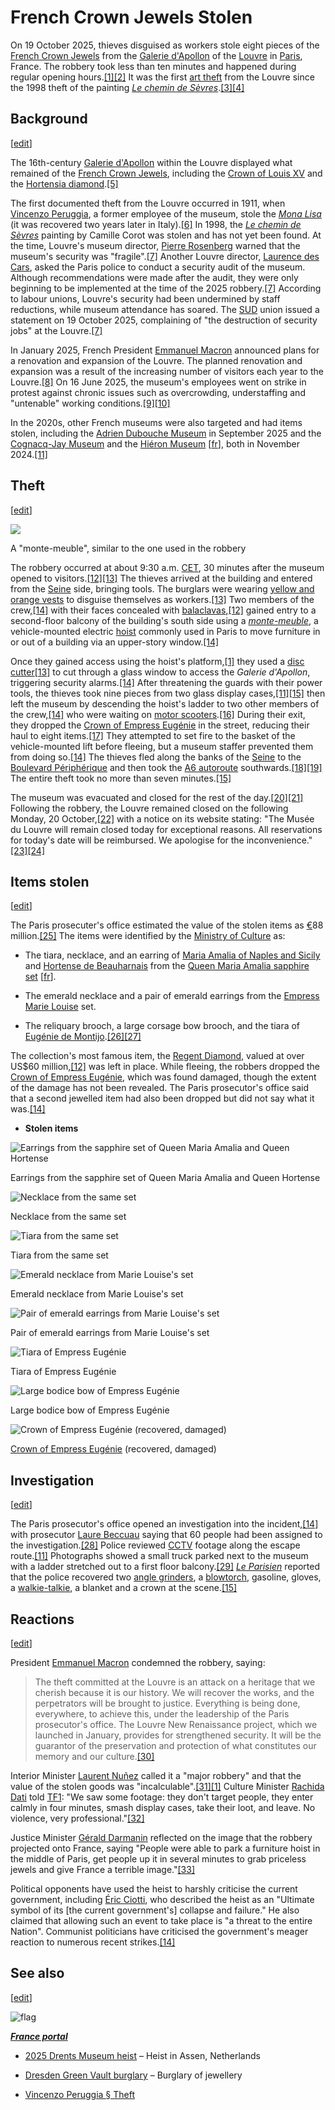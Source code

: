 French Crown Jewels Stolen
==========================

On 19 October 2025, thieves disguised as workers stole eight pieces of the [French Crown Jewels](https://en.wikipedia.org/wiki/French_Crown_Jewels "French Crown Jewels") from the [Galerie d'Apollon](https://en.wikipedia.org/wiki/Galerie_d%27Apollon "Galerie d'Apollon") of the [Louvre](https://en.wikipedia.org/wiki/Louvre "Louvre") in [Paris](https://en.wikipedia.org/wiki/Paris "Paris"), France. The robbery took less than ten minutes and happened during regular opening hours.[\[1\]](https://en.wikipedia.org/wiki/2025_Louvre_robbery#cite_note-adamsonap-1)[\[2\]](https://en.wikipedia.org/wiki/2025_Louvre_robbery#cite_note-2) It was the first [art theft](https://en.wikipedia.org/wiki/Art_theft "Art theft") from the Louvre since the 1998 theft of the painting [_Le chemin de Sèvres_](https://en.wikipedia.org/wiki/Le_chemin_de_S%C3%A8vres "Le chemin de Sèvres").[\[3\]](https://en.wikipedia.org/wiki/2025_Louvre_robbery#cite_note-3)[\[4\]](https://en.wikipedia.org/wiki/2025_Louvre_robbery#cite_note-4)

Background
----------

\[[edit](https://en.wikipedia.org/w/index.php?title=2025_Louvre_robbery&action=edit&section=1 "Edit section: Background")\]

The 16th-century [Galerie d'Apollon](https://en.wikipedia.org/wiki/Galerie_d%27Apollon "Galerie d'Apollon") within the Louvre displayed what remained of the [French Crown Jewels](https://en.wikipedia.org/wiki/French_Crown_Jewels#Regalia_and_jewels_at_the_Louvre "French Crown Jewels"), including the [Crown of Louis XV](https://en.wikipedia.org/wiki/Crown_of_Louis_XV_of_France "Crown of Louis XV of France") and the [Hortensia diamond](https://en.wikipedia.org/wiki/Hortensia_diamond "Hortensia diamond").[\[5\]](https://en.wikipedia.org/wiki/2025_Louvre_robbery#cite_note-5)

The first documented theft from the Louvre occurred in 1911, when [Vincenzo Peruggia](https://en.wikipedia.org/wiki/Vincenzo_Peruggia "Vincenzo Peruggia"), a former employee of the museum, stole the [_Mona Lisa_](https://en.wikipedia.org/wiki/Mona_Lisa "Mona Lisa") (it was recovered two years later in Italy).[\[6\]](https://en.wikipedia.org/wiki/2025_Louvre_robbery#cite_note-6) In 1998, the [_Le chemin de Sèvres_](https://en.wikipedia.org/wiki/Le_chemin_de_S%C3%A8vres "Le chemin de Sèvres") painting by Camille Corot was stolen and has not yet been found. At the time, Louvre's museum director, [Pierre Rosenberg](https://en.wikipedia.org/wiki/Pierre_Rosenberg "Pierre Rosenberg") warned that the museum's security was "fragile".[\[7\]](https://en.wikipedia.org/wiki/2025_Louvre_robbery#cite_note-france24-7) Another Louvre director, [Laurence des Cars](https://en.wikipedia.org/wiki/Laurence_des_Cars "Laurence des Cars"), asked the Paris police to conduct a security audit of the museum. Although recommendations were made after the audit, they were only beginning to be implemented at the time of the 2025 robbery.[\[7\]](https://en.wikipedia.org/wiki/2025_Louvre_robbery#cite_note-france24-7) According to labour unions, Louvre's security had been undermined by staff reductions, while museum attendance has soared. The [SUD](https://en.wikipedia.org/wiki/Union_syndicale_Solidaires "Union syndicale Solidaires") union issued a statement on 19 October 2025, complaining of "the destruction of security jobs" at the Louvre.[\[7\]](https://en.wikipedia.org/wiki/2025_Louvre_robbery#cite_note-france24-7)

In January 2025, French President [Emmanuel Macron](https://en.wikipedia.org/wiki/Emmanuel_Macron "Emmanuel Macron") announced plans for a renovation and expansion of the Louvre. The planned renovation and expansion was a result of the increasing number of visitors each year to the Louvre.[\[8\]](https://en.wikipedia.org/wiki/2025_Louvre_robbery#cite_note-8) On 16 June 2025, the museum's employees went on strike in protest against chronic issues such as overcrowding, understaffing and "untenable" working conditions.[\[9\]](https://en.wikipedia.org/wiki/2025_Louvre_robbery#cite_note-9)[\[10\]](https://en.wikipedia.org/wiki/2025_Louvre_robbery#cite_note-10)

In the 2020s, other French museums were also targeted and had items stolen, including the [Adrien Dubouche Museum](https://en.wikipedia.org/wiki/Mus%C3%A9e_national_Adrien-Dubouch%C3%A9 "Musée national Adrien-Dubouché") in September 2025 and the [Cognacq-Jay Museum](https://en.wikipedia.org/wiki/Mus%C3%A9e_Cognacq-Jay "Musée Cognacq-Jay") and the [Hiéron Museum](https://en.wikipedia.org/w/index.php?title=Hi%C3%A9ron_Museum&action=edit&redlink=1 "Hiéron Museum (page does not exist)") \[[fr](https://fr.wikipedia.org/wiki/Mus%C3%A9e_du_Hi%C3%A9ron "fr:Musée du Hiéron")\], both in November 2024.[\[11\]](https://en.wikipedia.org/wiki/2025_Louvre_robbery#cite_note-BBC-know-11)

Theft
-----

\[[edit](https://en.wikipedia.org/w/index.php?title=2025_Louvre_robbery&action=edit&section=2 "Edit section: Theft")\]

![](https://upload.wikimedia.org/wikipedia/commons/thumb/9/9e/Monte-meuble.jpg/250px-Monte-meuble.jpg)

A "monte-meuble", similar to the one used in the robbery

The robbery occurred at about 9:30 a.m. [CET](https://en.wikipedia.org/wiki/Central_European_Time "Central European Time"), 30 minutes after the museum opened to visitors.[\[12\]](https://en.wikipedia.org/wiki/2025_Louvre_robbery#cite_note-Reuters-12)[\[13\]](https://en.wikipedia.org/wiki/2025_Louvre_robbery#cite_note-Cambriolage_au_Louvre-2025-13) The thieves arrived at the building and entered from the [Seine](https://en.wikipedia.org/wiki/Seine "Seine") side, bringing tools. The burglars were wearing [yellow and orange vests](https://en.wikipedia.org/wiki/High-visibility_clothing "High-visibility clothing") to disguise themselves as workers.[\[13\]](https://en.wikipedia.org/wiki/2025_Louvre_robbery#cite_note-Cambriolage_au_Louvre-2025-13) Two members of the crew,[\[14\]](https://en.wikipedia.org/wiki/2025_Louvre_robbery#cite_note-PorterBreeden-14) with their faces concealed with [balaclavas](https://en.wikipedia.org/wiki/Balaclava_\(clothing\) "Balaclava (clothing)"),[\[12\]](https://en.wikipedia.org/wiki/2025_Louvre_robbery#cite_note-Reuters-12) gained entry to a second-floor balcony of the building's south side using a [_monte-meuble_](https://en.wiktionary.org/wiki/monte-meuble#French "wikt:monte-meuble"), a vehicle-mounted electric [hoist](https://en.wikipedia.org/wiki/Hoist_\(device\) "Hoist (device)") commonly used in Paris to move furniture in or out of a building via an upper-story window.[\[14\]](https://en.wikipedia.org/wiki/2025_Louvre_robbery#cite_note-PorterBreeden-14)

Once they gained access using the hoist's platform,[\[1\]](https://en.wikipedia.org/wiki/2025_Louvre_robbery#cite_note-adamsonap-1) they used a [disc cutter](https://en.wikipedia.org/wiki/Disc_cutter "Disc cutter")[\[13\]](https://en.wikipedia.org/wiki/2025_Louvre_robbery#cite_note-Cambriolage_au_Louvre-2025-13) to cut through a glass window to access the _Galerie d'Apollon_, triggering security alarms.[\[14\]](https://en.wikipedia.org/wiki/2025_Louvre_robbery#cite_note-PorterBreeden-14) After threatening the guards with their power tools, the thieves took nine pieces from two glass display cases,[\[11\]](https://en.wikipedia.org/wiki/2025_Louvre_robbery#cite_note-BBC-know-11)[\[15\]](https://en.wikipedia.org/wiki/2025_Louvre_robbery#cite_note-Vandoorne-15) then left the museum by descending the hoist's ladder to two other members of the crew,[\[14\]](https://en.wikipedia.org/wiki/2025_Louvre_robbery#cite_note-PorterBreeden-14) who were waiting on [motor scooters](https://en.wikipedia.org/wiki/Scooter_\(motorcycle\) "Scooter (motorcycle)").[\[16\]](https://en.wikipedia.org/wiki/2025_Louvre_robbery#cite_note-16) During their exit, they dropped the [Crown of Empress Eugénie](https://en.wikipedia.org/wiki/Crown_of_Empress_Eug%C3%A9nie "Crown of Empress Eugénie") in the street, reducing their haul to eight items.[\[17\]](https://en.wikipedia.org/wiki/2025_Louvre_robbery#cite_note-17) They attempted to set fire to the basket of the vehicle-mounted lift before fleeing, but a museum staffer prevented them from doing so.[\[14\]](https://en.wikipedia.org/wiki/2025_Louvre_robbery#cite_note-PorterBreeden-14) The thieves fled along the banks of the [Seine](https://en.wikipedia.org/wiki/Seine "Seine") to the [Boulevard Périphérique](https://en.wikipedia.org/wiki/Boulevard_P%C3%A9riph%C3%A9rique "Boulevard Périphérique") and then took the [A6 autoroute](https://en.wikipedia.org/wiki/A6_autoroute "A6 autoroute") southwards.[\[18\]](https://en.wikipedia.org/wiki/2025_Louvre_robbery#cite_note-18)[\[19\]](https://en.wikipedia.org/wiki/2025_Louvre_robbery#cite_note-19) The entire theft took no more than seven minutes.[\[15\]](https://en.wikipedia.org/wiki/2025_Louvre_robbery#cite_note-Vandoorne-15)

The museum was evacuated and closed for the rest of the day.[\[20\]](https://en.wikipedia.org/wiki/2025_Louvre_robbery#cite_note-20)[\[21\]](https://en.wikipedia.org/wiki/2025_Louvre_robbery#cite_note-21) Following the robbery, the Louvre remained closed on the following Monday, 20 October,[\[22\]](https://en.wikipedia.org/wiki/2025_Louvre_robbery#cite_note-22) with a notice on its website stating: "The Musée du Louvre will remain closed today for exceptional reasons. All reservations for today's date will be reimbursed. We apologise for the inconvenience."[\[23\]](https://en.wikipedia.org/wiki/2025_Louvre_robbery#cite_note-Euronewsweek20251020-23)[\[24\]](https://en.wikipedia.org/wiki/2025_Louvre_robbery#cite_note-24)

Items stolen
------------

\[[edit](https://en.wikipedia.org/w/index.php?title=2025_Louvre_robbery&action=edit&section=3 "Edit section: Items stolen")\]

The Paris prosecuter's office estimated the value of the stolen items as [€](https://en.wikipedia.org/wiki/Euro "Euro")88 million.[\[25\]](https://en.wikipedia.org/wiki/2025_Louvre_robbery#cite_note-25) The items were identified by the [Ministry of Culture](https://en.wikipedia.org/wiki/Ministry_of_Culture_\(France\) "Ministry of Culture (France)") as:

*   The tiara, necklace, and an earring of [Maria Amalia of Naples and Sicily](https://en.wikipedia.org/wiki/Maria_Amalia_of_Naples_and_Sicily "Maria Amalia of Naples and Sicily") and [Hortense de Beauharnais](https://en.wikipedia.org/wiki/Hortense_de_Beauharnais "Hortense de Beauharnais") from the [Queen Maria Amalia sapphire set](https://en.wikipedia.org/w/index.php?title=Queen_Marie-Am%C3%A9lie_sapphire_set&action=edit&redlink=1 "Queen Marie-Amélie sapphire set (page does not exist)") \[[fr](https://fr.wikipedia.org/wiki/Parure_de_saphirs_de_la_reine_Marie-Am%C3%A9lie_et_de_la_reine_Hortense "fr:Parure de saphirs de la reine Marie-Amélie et de la reine Hortense")\].
    
*   The emerald necklace and a pair of emerald earrings from the [Empress Marie Louise](https://en.wikipedia.org/wiki/Marie_Louise,_Duchess_of_Parma "Marie Louise, Duchess of Parma") set.
    
*   The reliquary brooch, a large corsage bow brooch, and the tiara of [Eugénie de Montijo](https://en.wikipedia.org/wiki/Eug%C3%A9nie_de_Montijo "Eugénie de Montijo").[\[26\]](https://en.wikipedia.org/wiki/2025_Louvre_robbery#cite_note-26)[\[27\]](https://en.wikipedia.org/wiki/2025_Louvre_robbery#cite_note-27)
    

The collection's most famous item, the [Regent Diamond](https://en.wikipedia.org/wiki/Regent_Diamond "Regent Diamond"), valued at over US$60 million,[\[12\]](https://en.wikipedia.org/wiki/2025_Louvre_robbery#cite_note-Reuters-12) was left in place. While fleeing, the robbers dropped the [Crown of Empress Eugénie](https://en.wikipedia.org/wiki/Crown_of_Empress_Eug%C3%A9nie "Crown of Empress Eugénie"), which was found damaged, though the extent of the damage has not been revealed. The Paris prosecutor's office said that a second jewelled item had also been dropped but did not say what it was.[\[14\]](https://en.wikipedia.org/wiki/2025_Louvre_robbery#cite_note-PorterBreeden-14)

*   **Stolen items**
    

![Earrings from the sapphire set of Queen Maria Amalia and Queen Hortense](https://upload.wikimedia.org/wikipedia/commons/thumb/7/7e/Boucles_d%27oreille_de_la_parure_de_la_reine_Marie-Am%C3%A9lie_-_Mus%C3%A9e_du_Louvre_Objets_d%27art_OA_11033_%3B_OA_11034.jpg/500px-Boucles_d%27oreille_de_la_parure_de_la_reine_Marie-Am%C3%A9lie_-_Mus%C3%A9e_du_Louvre_Objets_d%27art_OA_11033_%3B_OA_11034.jpg)

Earrings from the sapphire set of Queen Maria Amalia and Queen Hortense

![Necklace from the same set](https://upload.wikimedia.org/wikipedia/commons/thumb/f/fa/Collier_de_la_parure_de_la_reine_Marie-Am%C3%A9lie_-_Mus%C3%A9e_du_Louvre_Objets_d%27art_OA_11031.jpg/250px-Collier_de_la_parure_de_la_reine_Marie-Am%C3%A9lie_-_Mus%C3%A9e_du_Louvre_Objets_d%27art_OA_11031.jpg)

Necklace from the same set

![Tiara from the same set](https://upload.wikimedia.org/wikipedia/commons/thumb/c/c8/Diad%C3%A8me_de_la_parure_de_la_reine_Marie-Am%C3%A9lie_et_de_la_Reine_Hortense_-_Mus%C3%A9e_du_Louvre_Objets_d%27art_OA_11030.jpg/330px-Diad%C3%A8me_de_la_parure_de_la_reine_Marie-Am%C3%A9lie_et_de_la_Reine_Hortense_-_Mus%C3%A9e_du_Louvre_Objets_d%27art_OA_11030.jpg)

Tiara from the same set

![Emerald necklace from Marie Louise's set](https://upload.wikimedia.org/wikipedia/commons/thumb/4/4f/Collier_en_%C3%A9meraudes_de_la_parure_de_Marie-Louise_-_Mus%C3%A9e_du_Louvre_Objets_d%27Art_OA_12155.jpg/250px-Collier_en_%C3%A9meraudes_de_la_parure_de_Marie-Louise_-_Mus%C3%A9e_du_Louvre_Objets_d%27Art_OA_12155.jpg)

Emerald necklace from Marie Louise's set

![Pair of emerald earrings from Marie Louise's set](https://upload.wikimedia.org/wikipedia/commons/thumb/3/36/Paire_de_boucles_d%27oreilles_en_%C3%A9meraudes_de_la_parure_de_Marie-Louise_-_Mus%C3%A9e_du_Louvre_OA_12156.jpg/500px-Paire_de_boucles_d%27oreilles_en_%C3%A9meraudes_de_la_parure_de_Marie-Louise_-_Mus%C3%A9e_du_Louvre_OA_12156.jpg)

Pair of emerald earrings from Marie Louise's set

![Tiara of Empress Eugénie](https://upload.wikimedia.org/wikipedia/commons/thumb/5/56/Diad%C3%A8me_de_limp%C3%A9ratrice_Eug%C3%A9nie_%28mus%C3%A9e_du_Louvre%29_%287166066743%29.jpg/330px-Diad%C3%A8me_de_limp%C3%A9ratrice_Eug%C3%A9nie_%28mus%C3%A9e_du_Louvre%29_%287166066743%29.jpg)

Tiara of Empress Eugénie

![Large bodice bow of Empress Eugénie](https://upload.wikimedia.org/wikipedia/commons/thumb/3/38/Grand_noeud_de_corsage_de_l%27imp%C3%A9ratrice_Eug%C3%A9nie_-_Fran%C3%A7ois_Kramer_-_Mus%C3%A9e_du_Louvre_Objets_d%27art_OA_12238.jpg/250px-Grand_noeud_de_corsage_de_l%27imp%C3%A9ratrice_Eug%C3%A9nie_-_Fran%C3%A7ois_Kramer_-_Mus%C3%A9e_du_Louvre_Objets_d%27art_OA_12238.jpg)

Large bodice bow of Empress Eugénie

![Crown of Empress Eugénie (recovered, damaged)](https://upload.wikimedia.org/wikipedia/commons/thumb/1/1b/1-Crown_of_Empress_Eug%C3%A9nieDSC_0247blacken.jpg/250px-1-Crown_of_Empress_Eug%C3%A9nieDSC_0247blacken.jpg)

[Crown of Empress Eugénie](https://en.wikipedia.org/wiki/Crown_of_Empress_Eug%C3%A9nie "Crown of Empress Eugénie") (recovered, damaged)

Investigation
-------------

\[[edit](https://en.wikipedia.org/w/index.php?title=2025_Louvre_robbery&action=edit&section=4 "Edit section: Investigation")\]

The Paris prosecutor's office opened an investigation into the incident,[\[14\]](https://en.wikipedia.org/wiki/2025_Louvre_robbery#cite_note-PorterBreeden-14) with prosecutor [Laure Beccuau](https://en.wikipedia.org/wiki/Laure_Beccuau "Laure Beccuau") saying that 60 people had been assigned to the investigation.[\[28\]](https://en.wikipedia.org/wiki/2025_Louvre_robbery#cite_note-28) Police reviewed [CCTV](https://en.wikipedia.org/wiki/CCTV "CCTV") footage along the escape route.[\[11\]](https://en.wikipedia.org/wiki/2025_Louvre_robbery#cite_note-BBC-know-11) Photographs showed a small truck parked next to the museum with a ladder stretched out to a first floor balcony.[\[29\]](https://en.wikipedia.org/wiki/2025_Louvre_robbery#cite_note-29) [_Le Parisien_](https://en.wikipedia.org/wiki/Le_Parisien "Le Parisien") reported that the police recovered two [angle grinders](https://en.wikipedia.org/wiki/Angle_grinder "Angle grinder"), a [blowtorch](https://en.wikipedia.org/wiki/Blowtorch "Blowtorch"), gasoline, gloves, a [walkie-talkie](https://en.wikipedia.org/wiki/Walkie-talkie "Walkie-talkie"), a blanket and a crown at the scene.[\[15\]](https://en.wikipedia.org/wiki/2025_Louvre_robbery#cite_note-Vandoorne-15)

Reactions
---------

\[[edit](https://en.wikipedia.org/w/index.php?title=2025_Louvre_robbery&action=edit&section=5 "Edit section: Reactions")\]

President [Emmanuel Macron](https://en.wikipedia.org/wiki/Emmanuel_Macron "Emmanuel Macron") condemned the robbery, saying:

> The theft committed at the Louvre is an attack on a heritage that we cherish because it is our history. We will recover the works, and the perpetrators will be brought to justice. Everything is being done, everywhere, to achieve this, under the leadership of the Paris prosecutor's office. The Louvre New Renaissance project, which we launched in January, provides for strengthened security. It will be the guarantor of the preservation and protection of what constitutes our memory and our culture.[\[30\]](https://en.wikipedia.org/wiki/2025_Louvre_robbery#cite_note-30)

Interior Minister [Laurent Nuñez](https://en.wikipedia.org/wiki/Laurent_Nu%C3%B1ez "Laurent Nuñez") called it a "major robbery" and that the value of the stolen goods was "incalculable".[\[31\]](https://en.wikipedia.org/wiki/2025_Louvre_robbery#cite_note-31)[\[1\]](https://en.wikipedia.org/wiki/2025_Louvre_robbery#cite_note-adamsonap-1) Culture Minister [Rachida Dati](https://en.wikipedia.org/wiki/Rachida_Dati "Rachida Dati") told [TF1](https://en.wikipedia.org/wiki/TF1 "TF1"): "We saw some footage: they don't target people, they enter calmly in four minutes, smash display cases, take their loot, and leave. No violence, very professional."[\[32\]](https://en.wikipedia.org/wiki/2025_Louvre_robbery#cite_note-News.Az-32)

Justice Minister [Gérald Darmanin](https://en.wikipedia.org/wiki/G%C3%A9rald_Darmanin "Gérald Darmanin") reflected on the image that the robbery projected onto France, saying "People were able to park a furniture hoist in the middle of Paris, get people up it in several minutes to grab priceless jewels and give France a terrible image."[\[33\]](https://en.wikipedia.org/wiki/2025_Louvre_robbery#cite_note-33)

Political opponents have used the heist to harshly criticise the current government, including [Éric Ciotti](https://en.wikipedia.org/wiki/%C3%89ric_Ciotti "Éric Ciotti"), who described the heist as an "Ultimate symbol of its \[the current government's\] collapse and failure." He also claimed that allowing such an event to take place is "a threat to the entire Nation". Communist politicians have criticised the government's meager reaction to numerous recent strikes.[\[14\]](https://en.wikipedia.org/wiki/2025_Louvre_robbery#cite_note-PorterBreeden-14)

See also
--------

\[[edit](https://en.wikipedia.org/w/index.php?title=2025_Louvre_robbery&action=edit&section=6 "Edit section: See also")\]

![flag](https://upload.wikimedia.org/wikipedia/en/thumb/c/c3/Flag_of_France.svg/40px-Flag_of_France.svg.png)

[**_France portal_**](https://en.wikipedia.org/wiki/Portal:France "Portal:France")

*   [2025 Drents Museum heist](https://en.wikipedia.org/wiki/2025_Drents_Museum_heist "2025 Drents Museum heist") – Heist in Assen, Netherlands
    
*   [Dresden Green Vault burglary](https://en.wikipedia.org/wiki/Dresden_Green_Vault_burglary "Dresden Green Vault burglary") – Burglary of jewellery
    
*   [Vincenzo Peruggia § Theft](https://en.wikipedia.org/wiki/Vincenzo_Peruggia#Theft "Vincenzo Peruggia")